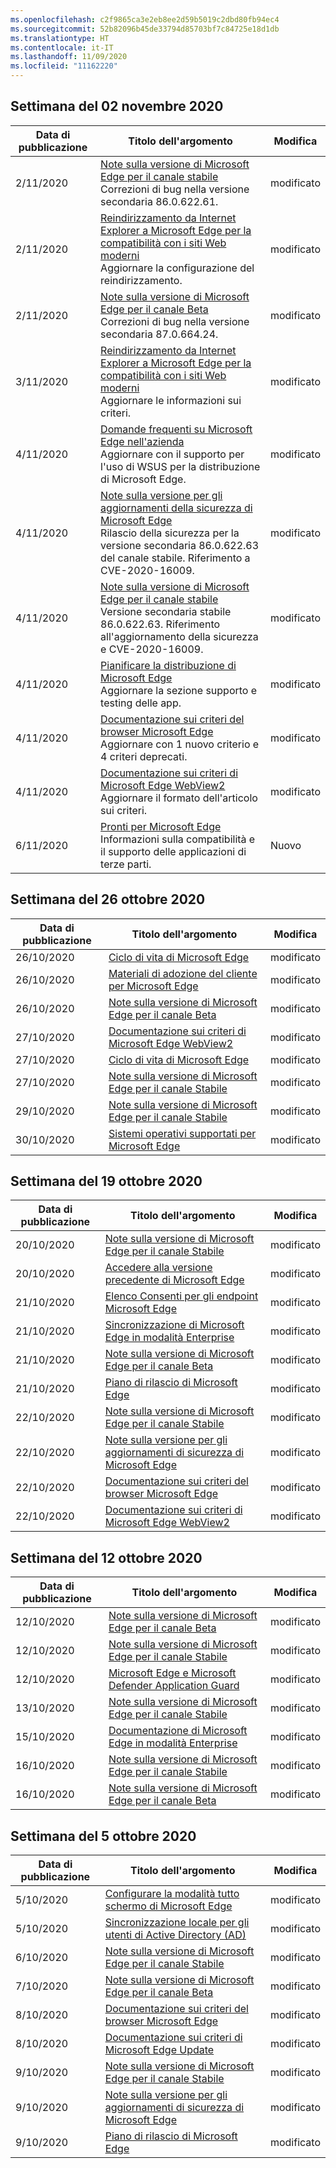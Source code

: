 ```yaml
---
ms.openlocfilehash: c2f9865ca3e2eb8ee2d59b5019c2dbd80fb94ec4
ms.sourcegitcommit: 52b82096b45de33794d85703bf7c84725e18d1db
ms.translationtype: HT
ms.contentlocale: it-IT
ms.lasthandoff: 11/09/2020
ms.locfileid: "11162220"
---
```

<!-- This file is generated automatically each week. Changes made to this file will be overwritten.-->

## Settimana del 02 novembre 2020


| Data di pubblicazione |Titolo dell'argomento | Modifica |
|------|------------|--------|
| 2/11/2020 | [Note sulla versione di Microsoft Edge per il canale stabile](/DeployEdge/microsoft-edge-relnote-stable-channel)<br>Correzioni di bug nella versione secondaria 86.0.622.61. | modificato |
| 2/11/2020 | [Reindirizzamento da Internet Explorer a Microsoft Edge per la compatibilità con i siti Web moderni](/DeployEdge/edge-learnmore-neededge)<br>Aggiornare la configurazione del reindirizzamento. | modificato |
| 2/11/2020 | [Note sulla versione di Microsoft Edge per il canale Beta](/DeployEdge/microsoft-edge-relnote-beta-channel)<br>Correzioni di bug nella versione secondaria 87.0.664.24. | modificato |
| 3/11/2020 | [Reindirizzamento da Internet Explorer a Microsoft Edge per la compatibilità con i siti Web moderni](/DeployEdge/edge-learnmore-neededge)<br>Aggiornare le informazioni sui criteri. | modificato |
| 4/11/2020 | [Domande frequenti su Microsoft Edge nell'azienda](/DeployEdge/faqs-edge-in-the-enterprise)<br>Aggiornare con il supporto per l'uso di WSUS per la distribuzione di Microsoft Edge. | modificato |
| 4/11/2020 | [Note sulla versione per gli aggiornamenti della sicurezza di Microsoft Edge](/DeployEdge/microsoft-edge-relnotes-security)<br>Rilascio della sicurezza per la versione secondaria 86.0.622.63 del canale stabile. Riferimento a CVE-2020-16009. | modificato |
| 4/11/2020 | [Note sulla versione di Microsoft Edge per il canale stabile](/DeployEdge/microsoft-edge-relnote-stable-channel)<br>Versione secondaria stabile 86.0.622.63. Riferimento all'aggiornamento della sicurezza e CVE-2020-16009. | modificato |
| 4/11/2020 | [Pianificare la distribuzione di Microsoft Edge](/DeployEdge/deploy-edge-plan-deployment)<br>Aggiornare la sezione supporto e testing delle app. | modificato |
| 4/11/2020 | [Documentazione sui criteri del browser Microsoft Edge](/DeployEdge/microsoft-edge-policies)<br>Aggiornare con 1 nuovo criterio e 4 criteri deprecati. | modificato |
| 4/11/2020 | [Documentazione sui criteri di Microsoft Edge WebView2](/DeployEdge/microsoft-edge-webview-policies)<br>Aggiornare il formato dell'articolo sui criteri. | modificato |
| 6/11/2020 | [Pronti per Microsoft Edge](/DeployEdge/deploy-edge-ready-for-edge)<br>Informazioni sulla compatibilità e il supporto delle applicazioni di terze parti. | Nuovo |


## Settimana del 26 ottobre 2020


| Data di pubblicazione |Titolo dell'argomento | Modifica |
|------|------------|--------|
| 26/10/2020 | [Ciclo di vita di Microsoft Edge](/DeployEdge/microsoft-edge-support-lifecycle) | modificato |
| 26/10/2020 | [Materiali di adozione del cliente per Microsoft Edge](/DeployEdge/microsoft-edge-customer-adoption-kit) | modificato |
| 26/10/2020 | [Note sulla versione di Microsoft Edge per il canale Beta](/DeployEdge/microsoft-edge-relnote-beta-channel) | modificato |
| 27/10/2020 | [Documentazione sui criteri di Microsoft Edge WebView2](/DeployEdge/microsoft-edge-webview-policies) | modificato |
| 27/10/2020 | [Ciclo di vita di Microsoft Edge](/DeployEdge/microsoft-edge-support-lifecycle) | modificato |
| 27/10/2020 | [Note sulla versione di Microsoft Edge per il canale Stabile](/DeployEdge/microsoft-edge-relnote-stable-channel) | modificato |
| 29/10/2020 | [Note sulla versione di Microsoft Edge per il canale Stabile](/DeployEdge/microsoft-edge-relnote-stable-channel) | modificato |
| 30/10/2020 | [Sistemi operativi supportati per Microsoft Edge](/DeployEdge/microsoft-edge-supported-operating-systems) | modificato |


## Settimana del 19 ottobre 2020


| Data di pubblicazione |Titolo dell'argomento | Modifica |
|------|------------|--------|
| 20/10/2020 | [Note sulla versione di Microsoft Edge per il canale Stabile](/DeployEdge/microsoft-edge-relnote-stable-channel) | modificato |
| 20/10/2020 | [Accedere alla versione precedente di Microsoft Edge](/DeployEdge/microsoft-edge-sysupdate-access-old-edge) | modificato |
| 21/10/2020 | [Elenco Consenti per gli endpoint Microsoft Edge](/DeployEdge/microsoft-edge-security-endpoints) | modificato |
| 21/10/2020 | [Sincronizzazione di Microsoft Edge in modalità Enterprise](/DeployEdge/microsoft-edge-enterprise-sync) | modificato |
| 21/10/2020 | [Note sulla versione di Microsoft Edge per il canale Beta](/DeployEdge/microsoft-edge-relnote-beta-channel) | modificato |
| 21/10/2020 | [Piano di rilascio di Microsoft Edge](/DeployEdge/microsoft-edge-release-schedule) | modificato |
| 22/10/2020 | [Note sulla versione di Microsoft Edge per il canale Stabile](/DeployEdge/microsoft-edge-relnote-stable-channel) | modificato |
| 22/10/2020 | [Note sulla versione per gli aggiornamenti di sicurezza di Microsoft Edge](/DeployEdge/microsoft-edge-relnotes-security) | modificato |
| 22/10/2020 | [Documentazione sui criteri del browser Microsoft Edge](/DeployEdge/microsoft-edge-policies) | modificato |
| 22/10/2020 | [Documentazione sui criteri di Microsoft Edge WebView2](/DeployEdge/microsoft-edge-webview-policies) | modificato |


## Settimana del 12 ottobre 2020


| Data di pubblicazione |Titolo dell'argomento | Modifica |
|------|------------|--------|
| 12/10/2020 | [Note sulla versione di Microsoft Edge per il canale Beta](/DeployEdge/microsoft-edge-relnote-beta-channel) | modificato |
| 12/10/2020 | [Note sulla versione di Microsoft Edge per il canale Stabile](/DeployEdge/microsoft-edge-relnote-stable-channel) | modificato |
| 12/10/2020 | [Microsoft Edge e Microsoft Defender Application Guard](/DeployEdge/microsoft-edge-security-windows-defender-application-guard) | modificato |
| 13/10/2020 | [Note sulla versione di Microsoft Edge per il canale Stabile](/DeployEdge/microsoft-edge-relnote-stable-channel) | modificato |
| 15/10/2020 | [Documentazione di Microsoft Edge in modalità Enterprise](/DeployEdge/index) | modificato |
| 16/10/2020 | [Note sulla versione di Microsoft Edge per il canale Stabile](/DeployEdge/microsoft-edge-relnote-stable-channel) | modificato |
| 16/10/2020 | [Note sulla versione di Microsoft Edge per il canale Beta](/DeployEdge/microsoft-edge-relnote-beta-channel) | modificato |


## Settimana del 5 ottobre 2020


| Data di pubblicazione |Titolo dell'argomento | Modifica |
|------|------------|--------|
| 5/10/2020 | [Configurare la modalità tutto schermo di Microsoft Edge](/DeployEdge/microsoft-edge-configure-kiosk-mode) | modificato |
| 5/10/2020 | [Sincronizzazione locale per gli utenti di Active Directory (AD)](/DeployEdge/microsoft-edge-on-premises-sync) | modificato |
| 6/10/2020 | [Note sulla versione di Microsoft Edge per il canale Stabile](/DeployEdge/microsoft-edge-relnote-stable-channel) | modificato |
| 7/10/2020 | [Note sulla versione di Microsoft Edge per il canale Beta](/DeployEdge/microsoft-edge-relnote-beta-channel) | modificato |
| 8/10/2020 | [Documentazione sui criteri del browser Microsoft Edge](/DeployEdge/microsoft-edge-policies) | modificato |
| 8/10/2020 | [Documentazione sui criteri di Microsoft Edge Update](/DeployEdge/microsoft-edge-update-policies) | modificato |
| 9/10/2020 | [Note sulla versione di Microsoft Edge per il canale Stabile](/DeployEdge/microsoft-edge-relnote-stable-channel) | modificato |
| 9/10/2020 | [Note sulla versione per gli aggiornamenti di sicurezza di Microsoft Edge](/DeployEdge/microsoft-edge-relnotes-security) | modificato |
| 9/10/2020 | [Piano di rilascio di Microsoft Edge](/DeployEdge/microsoft-edge-release-schedule) | modificato |
